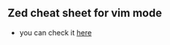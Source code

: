 ## Zed cheat sheet for vim mode

- you can check it [here](https://zed.dev/docs/vim#zed-specific-features)
